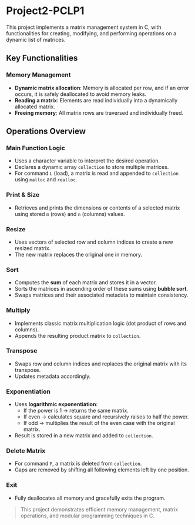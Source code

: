 # Project2-PCLP1


This project implements a matrix management system in C, with functionalities for creating, modifying, and performing operations on a dynamic list of matrices.

##  Key Functionalities

### Memory Management
- **Dynamic matrix allocation**: Memory is allocated per row, and if an error occurs, it is safely deallocated to avoid memory leaks.
- **Reading a matrix**: Elements are read individually into a dynamically allocated matrix.
- **Freeing memory**: All matrix rows are traversed and individually freed.

##  Operations Overview

### Main Function Logic
- Uses a character variable to interpret the desired operation.
- Declares a dynamic array `collection` to store multiple matrices.
- For command `L` (load), a matrix is read and appended to `collection` using `malloc` and `realloc`.

### Print & Size
- Retrieves and prints the dimensions or contents of a selected matrix using stored `m` (rows) and `n` (columns) values.

### Resize
- Uses vectors of selected row and column indices to create a new resized matrix.
- The new matrix replaces the original one in memory.

### Sort
- Computes the **sum** of each matrix and stores it in a vector.
- Sorts the matrices in ascending order of these sums using **bubble sort**.
- Swaps matrices and their associated metadata to maintain consistency.

### Multiply
- Implements classic matrix multiplication logic (dot product of rows and columns).
- Appends the resulting product matrix to `collection`.

### Transpose
- Swaps row and column indices and replaces the original matrix with its transpose.
- Updates metadata accordingly.

### Exponentiation
- Uses **logarithmic exponentiation**:
  - If the power is 1 → returns the same matrix.
  - If even → calculates square and recursively raises to half the power.
  - If odd → multiplies the result of the even case with the original matrix.
- Result is stored in a new matrix and added to `collection`.

### Delete Matrix
- For command `F`, a matrix is deleted from `collection`.
- Gaps are removed by shifting all following elements left by one position.

### Exit
- Fully deallocates all memory and gracefully exits the program.

> This project demonstrates efficient memory management, matrix operations, and modular programming techniques in C.
